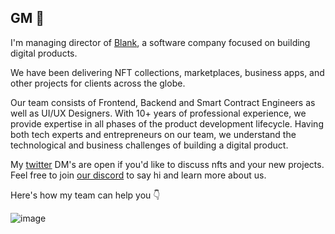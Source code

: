 ## GM 👋
I'm managing director of [Blank](https://nft.blankhq.co/), a software  company focused on building digital products.

We have been delivering NFT collections, marketplaces, business apps, and other projects for clients across the globe.

Our team consists of Frontend, Backend and Smart Contract Engineers as well as UI/UX Designers. With 10+ years of professional experience, we provide expertise in all phases of the product development lifecycle. Having both tech experts and entrepreneurs on our team, we understand the technological and business challenges of building a digital product.

My [twitter](https://twitter.com/0xMarko) DM's are open if you'd like to discuss nfts and your new projects. Feel free to join [our discord](https://discord.gg/fqFynkMxUV) to say hi and learn more about us.

Here's how my team can help you 👇

![image](https://user-images.githubusercontent.com/4189477/150789237-e29a00bd-327e-4bac-970d-245de8d2f670.png)
